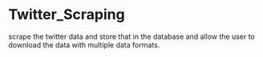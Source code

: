 # Twitter_Scraping
scrape the twitter data and store that in the database and allow the user to download the data with multiple data formats.
